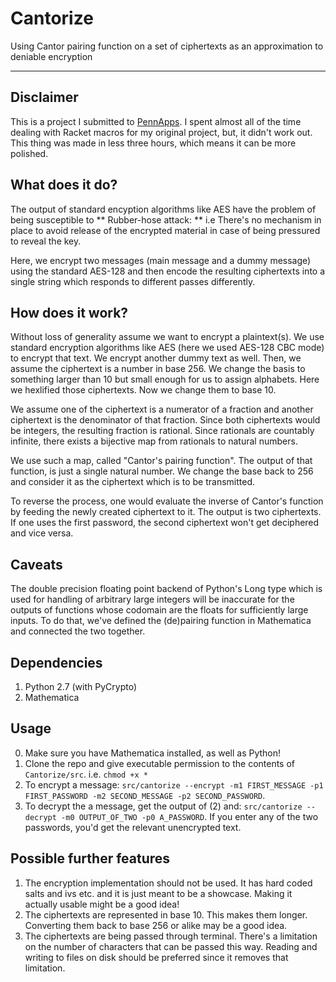 # Cantorize
Using Cantor pairing function on a set of ciphertexts as an approximation to deniable encryption

---

## Disclaimer

This is a project I submitted to [PennApps]("https://devpost.com/software/deniable-cantor"). I spent almost all of the time dealing with Racket macros for my original project, but, it didn't work out. This thing was made in less three hours, which means it can be more polished.

## What does it do?

The output of standard encyption algorithms like AES have the problem of being susceptible to ** Rubber-hose attack: ** i.e There's no mechanism in place to avoid release of the encrypted material in case of being pressured to reveal the key.

Here, we encrypt two messages (main message and a dummy message) using the standard AES-128 and then encode the resulting ciphertexts into a single string which responds to different passes differently.

## How does it work?

Without loss of generality assume we want to encrypt a plaintext(s). We use standard encryption algorithms like AES (here we used AES-128 CBC mode) to encrypt that text. We encrypt another dummy text as well. Then, we assume the ciphertext is a number in base 256. We change the basis to something larger than 10 but small enough for us to assign alphabets. Here we hexlified those ciphertexts. Now we change them to base 10.

We assume one of the ciphertext is a numerator of a fraction and another ciphertext is the denominator of that fraction. Since both ciphertexts would be integers, the resulting fraction is rational. Since rationals are countably infinite, there exists a bijective map from rationals to natural numbers.

We use such a map, called "Cantor's pairing function". The output of that function, is just a single natural number. We change the base back to 256 and consider it as the ciphertext which is to be transmitted.

To reverse the process, one would evaluate the inverse of Cantor's function by feeding the newly created ciphertext to it. The output is two ciphertexts. If one uses the first password, the second ciphertext won't get deciphered and vice versa.

## Caveats

The double precision floating point backend of Python's Long type which is used for handling of arbitrary large integers will be inaccurate for the outputs of functions whose codomain are the floats for sufficiently large inputs. To do that, we've defined the (de)pairing function in Mathematica and connected the two together.

## Dependencies

1. Python 2.7 (with PyCrypto)
2. Mathematica

## Usage

0. Make sure you have Mathematica installed, as well as Python!
1. Clone the repo and give executable permission to the contents of `Cantorize/src`. i.e. `chmod +x *`
2. To encrypt a message: `src/cantorize --encrypt -m1 FIRST_MESSAGE -p1 FIRST_PASSWORD -m2 SECOND_MESSAGE -p2 SECOND_PASSWORD`.
3. To decrypt the a message, get the output of (2) and: `src/cantorize --decrypt -m0 OUTPUT_OF_TWO -p0 A_PASSWORD`. If you enter any of the two passwords, you'd get the relevant unencrypted text.


## Possible further features

1. The encryption implementation should not be used. It has hard coded salts and ivs etc. and it is just meant to be a showcase. Making it actually usable might be a good idea!
2. The ciphertexts are represented in base 10. This makes them longer. Converting them back to base 256 or alike may be a good idea.
3. The ciphertexts are being passed through terminal. There's a limitation on the number of characters that can be passed this way. Reading and writing to files on disk should be preferred since it removes that limitation.
